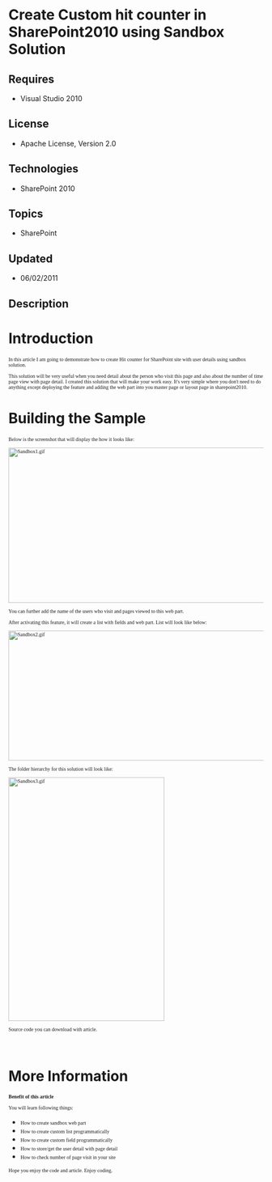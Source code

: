 # Create Custom hit counter in SharePoint2010 using Sandbox Solution
## Requires
- Visual Studio 2010
## License
- Apache License, Version 2.0
## Technologies
- SharePoint 2010
## Topics
- SharePoint
## Updated
- 06/02/2011
## Description

<h1>Introduction</h1>
<p><span style="font-size:x-small"><span style="font-family:Verdana; font-size:x-small">In this article I am going to demonstrate how to create Hit counter for SharePoint site with user details using sandbox solution.<br>
<br>
This solution will be very useful when you need detail about the person who visit this page and also about the number of time page view with page detail. I created this solution that will make your work easy. It's very simple where you don't need to do anything
 except deploying the feature and adding the web part into you master page or layout page in sharepoint2010.</span></span></p>
<h1><span>Building the Sample</span></h1>
<p><span style="font-size:x-small"><span style="font-family:Verdana; font-size:x-small">Below is the screenshot that will display the how it looks like:
<br>
<br>
<img src="-sandbox1.gif" border="0" alt="Sandbox1.gif" width="769" height="307"><br>
<br>
You can further add the name of the users who visit and pages viewed to this web part.
<br>
<br>
After activating this feature, it will create a list with fields and web part. List will look like below:<br>
<br>
<img src="-sandbox2.gif" border="0" alt="Sandbox2.gif" width="789" height="257"><br>
<br>
The folder hierarchy for this solution will look like:<br>
<br>
<img src="-sandbox3.gif" border="0" alt="Sandbox3.gif" width="308" height="482"><br>
<br>
Source code you can download with article.</span></span></p>
<p>&nbsp;</p>
<h1>More Information</h1>
<p><span style="font-family:Verdana; font-size:x-small"><strong>Benefit of this article</strong><br>
<br>
You will learn following things:</span></p>
<ul>
<li><span style="font-family:Verdana; font-size:x-small">How to create sandbox web part</span>
</li><li><span style="font-family:Verdana; font-size:x-small">How to create custom list programmatically</span>
</li><li><span style="font-family:Verdana; font-size:x-small">How to create custom field programmatically</span>
</li><li><span style="font-family:Verdana; font-size:x-small">How to store/get the user detail with page detail</span>
</li><li><span style="font-family:Verdana; font-size:x-small">How to check number of page visit in your site</span>
</li></ul>
<p><span style="font-family:Verdana; font-size:x-small">Hope you enjoy the code and article. Enjoy coding.</span></p>

